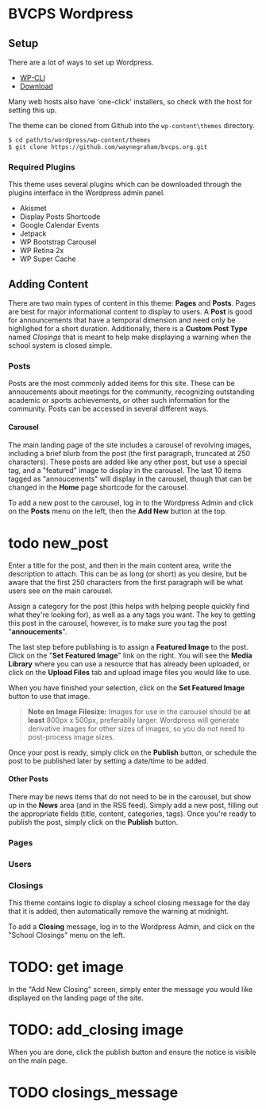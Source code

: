 # BVCPS Wordpress

## Setup

There are a lot of ways to set up Wordpress.

* [WP-CLI](http://wp-cli.org)
* [Download](https://wordpress.org/download/)

Many web hosts also have 'one-click' installers, so check with the host
for setting this up.

The theme can be cloned from Github into the `wp-content\themes`
directory.

```shell
$ cd path/to/wordpress/wp-content/themes
$ git clone https://github.com/waynegraham/bvcps.org.git
```

### Required Plugins

This theme uses several plugins which can be downloaded through the
plugins interface in the Wordpress admin panel.

* Akismet
* Display Posts Shortcode
* Google Calendar Events
* Jetpack
* WP Bootstrap Carousel
* WP Retina 2x
* WP Super Cache

## Adding Content

There are two main types of content in this theme: **Pages** and **Posts**.
Pages are best for major informational content to display to users. A
**Post** is good for announcements that have a temporal dimension and
need only be highlighed for a short duration. Additionally, there is a
**Custom Post Type** named *Closings* that is meant to help make
displaying a warning when the school system is closed simple.

### Posts
Posts are the most commonly added items for this site. These can be
annoucements about meetings for the community, recognizing outstanding
academic or sports achievements, or other such information for the
community. Posts can be accessed in several different ways.

#### Carousel
The main landing page of the site includes a carousel of revolving
images, including a brief blurb from the post (the first paragraph,
truncated at 250 characters). These posts are added like any other post,
but use a special tag, and a "featured" image to display in the
carousel. The last 10 items tagged as "annoucements" will display in the
carousel, though that can be changed in the **Home** page shortcode for
the carousel.

To add a new post to the carousel, log in to the Wordpress Admin and
click on the **Posts** menu on the left, then the **Add New** button at
the top.

# todo new_post

Enter a title for the post, and then in the main content area, write the
description to attach. This can be as long (or short) as you desire, but
be aware that the first 250 characters from the first paragraph will be
what users see on the main carousel.

Assign a category for the post (this helps with helping people quickly
find what they're looking for), as well as a any tags you want. The key
to getting this post in the carousel, however, is to make sure you tag
the post "**annoucements**".

The last step before publishing is to assign a **Featured Image** to the
post. Click on the "**Set Featured Image**" link on the right. You will
see the **Media Library** where you can use a resource that has already
been uploaded, or click on the **Upload Files** tab and upload image
files you would like to use.

When you have finished your selection, click on the **Set Featured
Image** button to use that image.

<blockquote>
  <strong>Note on Image Filesize:</strong> Images for use in the
carousel should be <strong>at least</strong> 800px x 500px, preferablly larger.
Wordpress will generate derivative images for other sizes of images, so
you do not need to post-process image sizes.
</blockquote>

Once your post is ready, simply click on the **Publish** button, or
schedule the post to be published later by setting a date/time to be
added.

#### Other Posts
There may be news items that do not need to be in the carousel, but show
up in the **News** area (and in the RSS feed). Simply add a new post,
filling out the appropriate fields (title, content, categories, tags).
Once you're ready to publish the post, simply click on the **Publish**
button.

### Pages

### Users

### Closings

This theme contains logic to display a school closing message for the
day that it is added, then automatically remove the warning at midnight.

To add a **Closing** message, log in to the Wordpress Admin, and click
on the "School Closings" menu on the left.

# TODO: get image

In the "Add New Closing" screen, simply enter the message you would like
displayed on the landing page of the site.

# TODO: add_closing image

When you are done, click the publish button and ensure the notice is
visible on the main page.

# TODO closings_message


